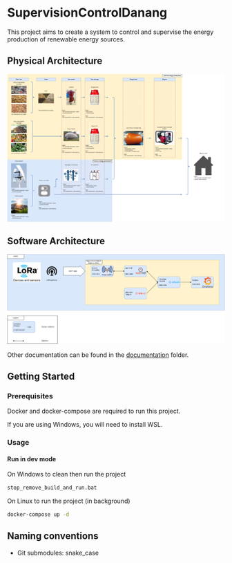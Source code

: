 # SupervisionControlDanang

This project aims to create a system to control and supervise the energy production of renewable energy sources.

## Physical Architecture

![Physical Architecture](./documentation/HRES%20schema.drawio.png)

## Software Architecture

![Software Architecture](./documentation/Software%20Architecture.drawio.png)

Other documentation can be found in the [documentation](./documentation) folder.

## Getting Started

### Prerequisites

Docker and docker-compose are required to run this project.

If you are using Windows, you will need to install WSL.

### Usage

#### Run in dev mode

On Windows to clean then run the project

```bash
stop_remove_build_and_run.bat
```

On Linux to run the project (in background)

```bash
docker-compose up -d
```

## Naming conventions

- Git submodules: snake_case
